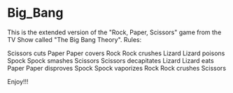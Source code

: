 # Big_Bang
This is the extended version of the "Rock, Paper, Scissors" game from the TV Show called "The Big Bang Theory". 
Rules:   

 Scissors cuts Paper
 Paper covers Rock
 Rock crushes Lizard
 Lizard poisons Spock
 Spock smashes Scissors
 Scissors decapitates Lizard
 Lizard eats Paper
 Paper disproves Spock
 Spock vaporizes Rock
 Rock crushes Scissors

Enjoy!!!

